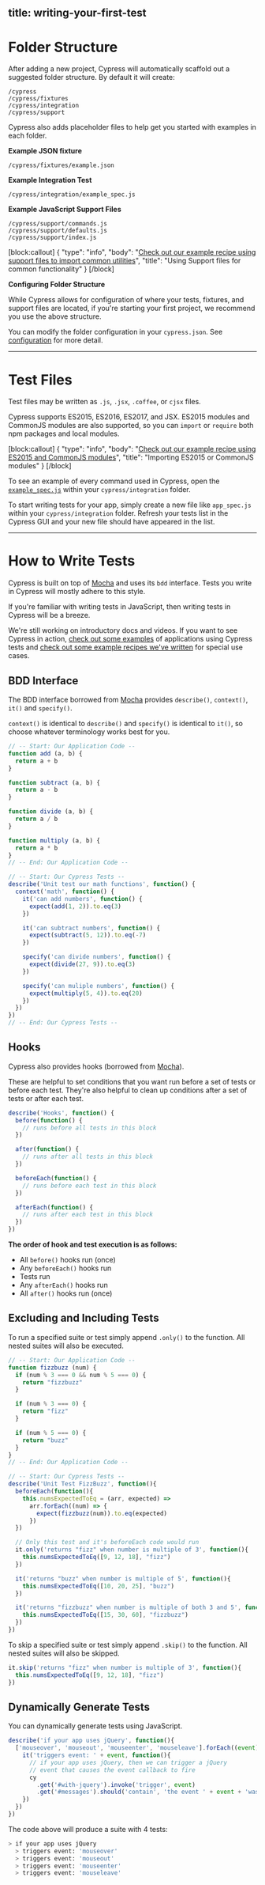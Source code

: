 title: writing-your-first-test
---

# Folder Structure

After adding a new project, Cypress will automatically scaffold out a suggested folder structure. By default it will create:

```text
/cypress
/cypress/fixtures
/cypress/integration
/cypress/support
```

Cypress also adds placeholder files to help get you started with examples in each folder.

**Example JSON fixture**
```text
/cypress/fixtures/example.json
```

**Example Integration Test**
```text
/cypress/integration/example_spec.js
```

**Example JavaScript Support Files**
```text
/cypress/support/commands.js
/cypress/support/defaults.js
/cypress/support/index.js
```

[block:callout]
{
  "type": "info",
  "body": "[Check out our example recipe using support files to import common utilities](https://github.com/cypress-io/cypress-example-recipes/blob/master/cypress/integration/es2015_commonjs_modules_spec.js)",
  "title": "Using Support files for common functionality"
}
[/block]

**Configuring Folder Structure**

While Cypress allows for configuration of where your tests, fixtures, and support files are located, if you're starting your first project, we recommend you use the above structure.

You can modify the folder configuration in your `cypress.json`. See [configuration](https://on.cypress.io/guides/configuration) for more detail.

***

# Test Files

Test files may be written as `.js`, `.jsx`, `.coffee`, or `cjsx` files.

Cypress supports ES2015, ES2016, ES2017, and JSX. ES2015 modules and CommonJS modules are also supported, so you can `import` or `require` both npm packages and local modules.

[block:callout]
{
  "type": "info",
  "body": "[Check out our example recipe using ES2015 and CommonJS modules](https://github.com/cypress-io/cypress-example-recipes/blob/master/cypress/integration/es2015_commonjs_modules_spec.js)",
  "title": "Importing ES2015 or CommonJS modules"
}
[/block]

To see an example of every command used in Cypress, open the [`example_spec.js`](https://github.com/cypress-io/cypress-example-kitchensink/blob/master/cypress/integration/example_spec.js) within your `cypress/integration` folder.

To start writing tests for your app, simply create a new file like `app_spec.js` within your `cypress/integration` folder. Refresh your tests list in the Cypress GUI and your new file should have appeared in the list.

***

# How to Write Tests

Cypress is built on top of [Mocha](https://on.cypress.io/guides/bundled-tools#section-mocha) and uses its `bdd` interface. Tests you write in Cypress will mostly adhere to this style.

If you're familiar with writing tests in JavaScript, then writing tests in Cypress will be a breeze.

We're still working on introductory docs and videos. If you want to see Cypress in action, [check out some examples](https://on.cypress.io/guides/all-example-apps) of applications using Cypress tests and [check out some example recipes we've written](https://github.com/cypress-io/cypress-example-recipes) for special use cases.

## BDD Interface

The BDD interface borrowed from [Mocha](https://on.cypress.io/guides/bundled-tools#section-mocha) provides `describe()`, `context()`, `it()` and `specify()`.

`context()` is identical to `describe()` and `specify()` is identical to `it()`, so choose whatever terminology works best for you.

```javascript
// -- Start: Our Application Code --
function add (a, b) {
  return a + b
}

function subtract (a, b) {
  return a - b
}

function divide (a, b) {
  return a / b
}

function multiply (a, b) {
  return a * b
}
// -- End: Our Application Code --

// -- Start: Our Cypress Tests --
describe('Unit test our math functions', function() {
  context('math', function() {
    it('can add numbers', function() {
      expect(add(1, 2)).to.eq(3)
    })

    it('can subtract numbers', function() {
      expect(subtract(5, 12)).to.eq(-7)
    })

    specify('can divide numbers', function() {
      expect(divide(27, 9)).to.eq(3)
    })

    specify('can muliple numbers', function() {
      expect(multiply(5, 4)).to.eq(20)
    })
  })
})
// -- End: Our Cypress Tests --

```

## Hooks

Cypress also provides hooks (borrowed from [Mocha](https://on.cypress.io/guides/bundled-tools#section-mocha)).

These are helpful to set conditions that you want run before a set of tests or before each test. They're also helpful to clean up conditions after a set of tests or after each test.

```javascript
describe('Hooks', function() {
  before(function() {
    // runs before all tests in this block
  })

  after(function() {
    // runs after all tests in this block
  })

  beforeEach(function() {
    // runs before each test in this block
  })

  afterEach(function() {
    // runs after each test in this block
  })
})
```

**The order of hook and test execution is as follows:**

- All `before()` hooks run (once)
- Any `beforeEach()` hooks run
- Tests run
- Any `afterEach()` hooks run
- All `after()` hooks run (once)

## Excluding and Including Tests

To run a specified suite or test simply append `.only()` to the function. All nested suites will also be executed.

```javascript
// -- Start: Our Application Code --
function fizzbuzz (num) {
  if (num % 3 === 0 && num % 5 === 0) {
    return "fizzbuzz"
  }

  if (num % 3 === 0) {
    return "fizz"
  }

  if (num % 5 === 0) {
    return "buzz"
  }
}
// -- End: Our Application Code --

// -- Start: Our Cypress Tests --
describe('Unit Test FizzBuzz', function(){
  beforeEach(function(){
    this.numsExpectedToEq = (arr, expected) =>
      arr.forEach((num) => {
        expect(fizzbuzz(num)).to.eq(expected)
      })
  })

  // Only this test and it's beforeEach code would run
  it.only('returns "fizz" when number is multiple of 3', function(){
    this.numsExpectedToEq([9, 12, 18], "fizz")
  })

  it('returns "buzz" when number is multiple of 5', function(){
    this.numsExpectedToEq([10, 20, 25], "buzz")
  })

  it('returns "fizzbuzz" when number is multiple of both 3 and 5', function(){
    this.numsExpectedToEq([15, 30, 60], "fizzbuzz")
  })
})

```

To skip a specified suite or test simply append `.skip()` to the function. All nested suites will also be skipped.

```javascript
it.skip('returns "fizz" when number is multiple of 3', function(){
  this.numsExpectedToEq([9, 12, 18], "fizz")
})
```

## Dynamically Generate Tests

You can dynamically generate tests using JavaScript.

```javascript
describe('if your app uses jQuery', function(){
  ['mouseover', 'mouseout', 'mouseenter', 'mouseleave'].forEach((event) => {
    it('triggers event: ' + event, function(){
      // if your app uses jQuery, then we can trigger a jQuery
      // event that causes the event callback to fire
      cy
        .get('#with-jquery').invoke('trigger', event)
        .get('#messages').should('contain', 'the event ' + event + 'was fired')
    })
  })
})
```

The code above will produce a suite with 4 tests:

```bash
> if your app uses jQuery
  > triggers event: 'mouseover'
  > triggers event: 'mouseout'
  > triggers event: 'mouseenter'
  > triggers event: 'mouseleave'
```

